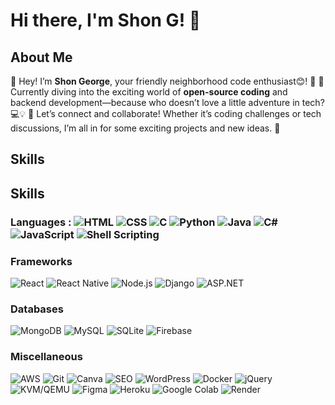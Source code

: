 
# Hi there, I'm Shon G! 👋

## About Me

👋 Hey! I’m **Shon George**, your friendly neighborhood code enthusiast😊! 🌟
🚀 Currently diving into the exciting world of **open-source coding** and backend development—because who doesn’t love a little adventure in tech? 💻💡 
🎉 Let’s connect and collaborate! Whether it’s coding challenges or tech discussions, I’m all in for some exciting projects and new ideas. 🌈


## Skills
## Skills

### Languages : ![HTML](https://img.shields.io/badge/-HTML-black?style=flat&logo=html5) ![CSS](https://img.shields.io/badge/-CSS-black?style=flat&logo=css3) ![C](https://img.shields.io/badge/-C-black?style=flat&logo=c) ![Python](https://img.shields.io/badge/-Python-black?style=flat&logo=python) ![Java](https://img.shields.io/badge/-Java-black?style=flat&logo=java) ![C#](https://img.shields.io/badge/-C%23-black?style=flat&logo=csharp) ![JavaScript](https://img.shields.io/badge/-JavaScript-black?style=flat&logo=javascript) ![Shell Scripting](https://img.shields.io/badge/-Shell_Scripting-black?style=flat&logo=gnu-bash)

### Frameworks
![React](https://img.shields.io/badge/-React-black?style=flat&logo=react) ![React Native](https://img.shields.io/badge/-React_Native-black?style=flat&logo=reactnative) ![Node.js](https://img.shields.io/badge/-Node.js-black?style=flat&logo=node.js) ![Django](https://img.shields.io/badge/-Django-black?style=flat&logo=django) ![ASP.NET](https://img.shields.io/badge/-ASP.NET-black?style=flat&logo=aspdotnet)

### Databases
![MongoDB](https://img.shields.io/badge/-MongoDB-black?style=flat&logo=mongodb) ![MySQL](https://img.shields.io/badge/-MySQL-black?style=flat&logo=mysql) ![SQLite](https://img.shields.io/badge/-SQLite-black?style=flat&logo=sqlite) ![Firebase](https://img.shields.io/badge/-Firebase-black?style=flat&logo=firebase)

### Miscellaneous
![AWS](https://img.shields.io/badge/-AWS-black?style=flat&logo=amazon-aws) ![Git](https://img.shields.io/badge/-Git-black?style=flat&logo=git) ![Canva](https://img.shields.io/badge/-Canva-black?style=flat&logo=canva) ![SEO](https://img.shields.io/badge/-SEO-black?style=flat&logo=searchengin) ![WordPress](https://img.shields.io/badge/-WordPress-black?style=flat&logo=wordpress) ![Docker](https://img.shields.io/badge/-Docker-black?style=flat&logo=docker) ![jQuery](https://img.shields.io/badge/-jQuery-black?style=flat&logo=jquery) ![KVM/QEMU](https://img.shields.io/badge/-KVM/QEMU-black?style=flat&logo=virtualbox) ![Figma](https://img.shields.io/badge/-Figma-black?style=flat&logo=figma) ![Heroku](https://img.shields.io/badge/-Heroku-black?style=flat&logo=heroku) ![Google Colab](https://img.shields.io/badge/-Google_Colab-black?style=flat&logo=googlecolab) ![Render](https://img.shields.io/badge/-Render-black?style=flat&logo=render)

<!--
## Projects
- [Project 1](https://github.com/username/project1): Description of project 1.
- [Project 2](https://github.com/username/project2): Description of project 2.

## Profile Views
![Profile views](https://camo.githubusercontent.com/1c54f29e5a0b40114ab64db73e58c4ca9bfa6cbff327f7aeb220f4de6d5b9c3e/68747470733a2f2f636f6465736e616d652e636f6d2f73756e696e69747572616c70726f6a6563742e6a736f6e)

## Connect with Me
- [LinkedIn](https://www.linkedin.com/in/yourprofile)
- [Portfolio](https://yourportfolio.com)

-->

